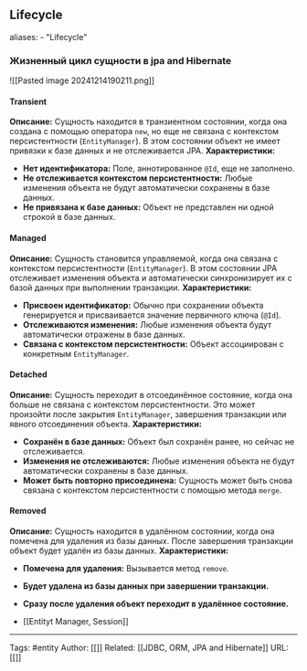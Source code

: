 ## Lifecycle
aliases: 
	- "Lifecycle"

### Жизненный цикл сущности в jpa and Hibernate

![[Pasted image 20241214190211.png]]

#### Transient 
**Описание:** Сущность находится в транзиентном состоянии, когда она создана с помощью оператора `new`, но еще не связана с контекстом персистентности (`EntityManager`). В этом состоянии объект не имеет привязки к базе данных и не отслеживается JPA.
**Характеристики:**
- **Нет идентификатора:** Поле, аннотированное `@Id`, еще не заполнено.
- **Не отслеживается контекстом персистентности:** Любые изменения объекта не будут автоматически сохранены в базе данных.
- **Не привязана к базе данных:** Объект не представлен ни одной строкой в базе данных.
#### Managed
**Описание:** Сущность становится управляемой, когда она связана с контекстом персистентности (`EntityManager`). В этом состоянии JPA отслеживает изменения объекта и автоматически синхронизирует их с базой данных при выполнении транзакции.
**Характеристики:**
- **Присвоен идентификатор:** Обычно при сохранении объекта генерируется и присваивается значение первичного ключа (`@Id`).
- **Отслеживаются изменения:** Любые изменения объекта будут автоматически отражены в базе данных.
- **Связана с контекстом персистентности:** Объект ассоциирован с конкретным `EntityManager`.
#### Detached
**Описание:** Сущность переходит в отсоединённое состояние, когда она больше не связана с контекстом персистентности. Это может произойти после закрытия `EntityManager`, завершения транзакции или явного отсоединения объекта.
**Характеристики:**
- **Сохранён в базе данных:** Объект был сохранён ранее, но сейчас не отслеживается.
- **Изменения не отслеживаются:** Любые изменения объекта не будут автоматически сохранены в базе данных.
- **Может быть повторно присоединена:** Сущность может быть снова связана с контекстом персистентности с помощью метода `merge`.
#### Removed
**Описание:** Сущность находится в удалённом состоянии, когда она помечена для удаления из базы данных. После завершения транзакции объект будет удалён из базы данных.
**Характеристики:**
- **Помечена для удаления:** Вызывается метод `remove`.
- **Будет удалена из базы данных при завершении транзакции.**
- **Сразу после удаления объект переходит в удалённое состояние.**



- [[Entityt Manager, Session]]



---
Tags: #entity
Author: [[]]
Related: [[JDBC, ORM, JPA and Hibernate]]
URL: [[]]